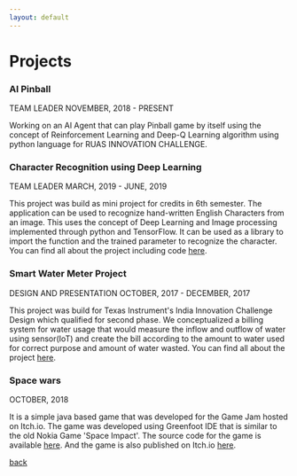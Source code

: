 ```yaml
---
layout: default
---
```


# Projects

### AI Pinball

TEAM LEADER NOVEMBER, 2018 - PRESENT

Working on an AI Agent that can play Pinball game by itself using the concept of Reinforcement Learning and Deep-Q Learning algorithm using python language for RUAS INNOVATION CHALLENGE. 

### Character Recognition using Deep Learning

TEAM LEADER MARCH, 2019 - JUNE, 2019

This project was build as mini project for credits in 6th semester. The application can be used to recognize hand-written English Characters from an image. This uses the concept of Deep Learning and Image processing implemented through python and TensorFlow. It can be used as a library to import the function and the trained parameter to recognize the character. You can find all about the project including code [here](https://github.com/Ashishjaiswal181/Character_recognition).

### Smart Water Meter Project

DESIGN AND PRESENTATION OCTOBER, 2017 - DECEMBER, 2017

This project was build for Texas Instrument's India Innovation Challenge Design which qualified for second phase.
We conceptualized a billing system for water usage that would measure the inflow and outflow of water using sensor(IoT) and create the bill according to the amount to water used for correct purpose and amount of water wasted. You can find all about the project [here](https://github.com/Ashishjaiswal181/Smart_Water_Meter_Project).

### Space wars  

OCTOBER, 2018

It is a simple java based game that was developed for the Game Jam hosted on Itch.io. The game was developed using Greenfoot IDE that is
similar to the old Nokia Game 'Space Impact'. The source code for the game is available [here](https://github.com/Ashishjaiswal181/Space_wars). And the game is also published on Itch.io [here](https://ashish-kumar.itch.io/space-wars).

[back](./)

<br><br><br><br><br><br><br><br><br><br><br><br><br><br><br><br><br><br><br><br><br><br><br><br>